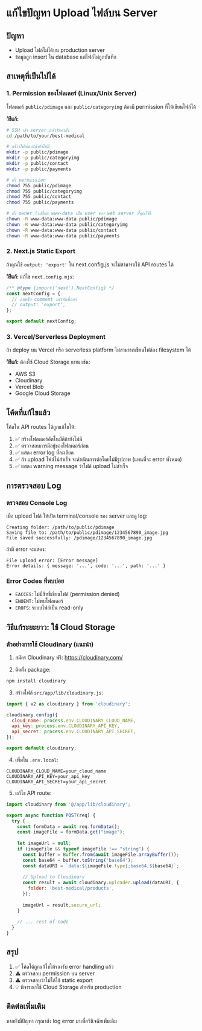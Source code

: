# แก้ไขปัญหา Upload ไฟล์บน Server

## ปัญหา
- Upload ไฟล์ไม่ได้บน production server
- ข้อมูลถูก insert ใน database แต่ไฟล์ไม่ถูกบันทึก

## สาเหตุที่เป็นไปได้

### 1. Permission ของโฟลเดอร์ (Linux/Unix Server)
โฟลเดอร์ `public/pdimage` และ `public/categoryimg` ต้องมี permission ที่ให้เขียนไฟล์ได้

**วิธีแก้:**
```bash
# SSH เข้า server แล้วรันคำสั่ง
cd /path/to/your/best-medical

# สร้างโฟลเดอร์ถ้ายังไม่มี
mkdir -p public/pdimage
mkdir -p public/categoryimg
mkdir -p public/contact
mkdir -p public/payments

# ตั้ง permission
chmod 755 public/pdimage
chmod 755 public/categoryimg
chmod 755 public/contact
chmod 755 public/payments

# ตั้ง owner (เปลี่ยน www-data เป็น user ของ web server ที่คุณใช้)
chown -R www-data:www-data public/pdimage
chown -R www-data:www-data public/categoryimg
chown -R www-data:www-data public/contact
chown -R www-data:www-data public/payments
```

### 2. Next.js Static Export
ถ้าคุณใช้ `output: 'export'` ใน next.config.js จะไม่สามารถใช้ API routes ได้

**วิธีแก้:**
แก้ไข `next.config.mjs`:
```javascript
/** @type {import('next').NextConfig} */
const nextConfig = {
  // ลบหรือ comment บรรทัดนี้ออก
  // output: 'export',
};

export default nextConfig;
```

### 3. Vercel/Serverless Deployment
ถ้า deploy บน Vercel หรือ serverless platform ไม่สามารถเขียนไฟล์ลง filesystem ได้

**วิธีแก้:** ต้องใช้ Cloud Storage แทน เช่น:
- AWS S3
- Cloudinary
- Vercel Blob
- Google Cloud Storage

## โค้ดที่แก้ไขแล้ว

โค้ดใน API routes ได้ถูกแก้ไขให้:
1. ✅ สร้างโฟลเดอร์อัตโนมัติถ้ายังไม่มี
2. ✅ ตรวจสอบการมีอยู่ของโฟลเดอร์ก่อน
3. ✅ แสดง error log ที่ละเอียด
4. ✅ ถ้า upload ไฟล์ไม่สำเร็จ จะดำเนินการต่อโดยไม่มีรูปภาพ (แทนที่จะ error ทั้งหมด)
5. ✅ แสดง warning message ว่าไฟล์ upload ไม่สำเร็จ

## การตรวจสอบ Log

### ตรวจสอบ Console Log
เมื่อ upload ไฟล์ ให้เปิด terminal/console ของ server และดู log:
```
Creating folder: /path/to/public/pdimage
Saving file to: /path/to/public/pdimage/1234567890_image.jpg
File saved successfully: /pdimage/1234567890_image.jpg
```

ถ้ามี error จะแสดง:
```
File upload error: [Error message]
Error details: { message: '...', code: '...', path: '...' }
```

### Error Codes ที่พบบ่อย
- `EACCES`: ไม่มีสิทธิ์เขียนไฟล์ (permission denied)
- `ENOENT`: ไม่พบโฟลเดอร์
- `EROFS`: ระบบไฟล์เป็น read-only

## วิธีแก้ระยะยาว: ใช้ Cloud Storage

### ตัวอย่างการใช้ Cloudinary (แนะนำ)

1. สมัคร Cloudinary ฟรี: https://cloudinary.com/

2. ติดตั้ง package:
```bash
npm install cloudinary
```

3. สร้างไฟล์ `src/app/lib/cloudinary.js`:
```javascript
import { v2 as cloudinary } from 'cloudinary';

cloudinary.config({
  cloud_name: process.env.CLOUDINARY_CLOUD_NAME,
  api_key: process.env.CLOUDINARY_API_KEY,
  api_secret: process.env.CLOUDINARY_API_SECRET,
});

export default cloudinary;
```

4. เพิ่มใน `.env.local`:
```
CLOUDINARY_CLOUD_NAME=your_cloud_name
CLOUDINARY_API_KEY=your_api_key
CLOUDINARY_API_SECRET=your_api_secret
```

5. แก้ไข API route:
```javascript
import cloudinary from '@/app/lib/cloudinary';

export async function POST(req) {
  try {
    const formData = await req.formData();
    const imageFile = formData.get("image");
    
    let imageUrl = null;
    if (imageFile && typeof imageFile !== "string") {
      const buffer = Buffer.from(await imageFile.arrayBuffer());
      const base64 = buffer.toString('base64');
      const dataURI = `data:${imageFile.type};base64,${base64}`;
      
      // Upload to Cloudinary
      const result = await cloudinary.uploader.upload(dataURI, {
        folder: 'best-medical/products',
      });
      
      imageUrl = result.secure_url;
    }
    
    // ... rest of code
  }
}
```

## สรุป
1. ✅ โค้ดได้ถูกแก้ไขให้รองรับ error handling แล้ว
2. ⚠️ ตรวจสอบ permission บน server
3. ⚠️ ตรวจสอบว่าไม่ได้ใช้ static export
4. 💡 พิจารณาใช้ Cloud Storage สำหรับ production

## ติดต่อเพิ่มเติม
หากยังมีปัญหา กรุณาส่ง log error มาเพื่อวินิจฉัยเพิ่มเติม
